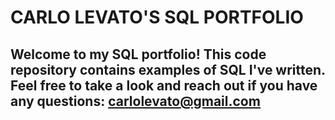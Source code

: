 # CARLO LEVATO'S SQL PORTFOLIO

## Welcome to my SQL portfolio! This code repository contains examples of SQL I've written. Feel free to take a look and reach out if you have any questions: carlolevato@gmail.com
